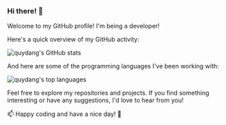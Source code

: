 ### Hi there! 👋

Welcome to my GitHub profile! I'm being a developer!

Here's a quick overview of my GitHub activity:

![quydang's GitHub stats](https://github-readme-stats.vercel.app/api?username=quydang04&show_icons=true&theme=dracula)

And here are some of the programming languages I've been working with:

![quydang's top languages](https://github-readme-stats.vercel.app/api/top-langs/?username=quydang04&layout=donut&theme=dracula)

Feel free to explore my repositories and projects. If you find something interesting or have any suggestions, I'd love to hear from you!

📫 Happy coding and have a nice day! 🚀

